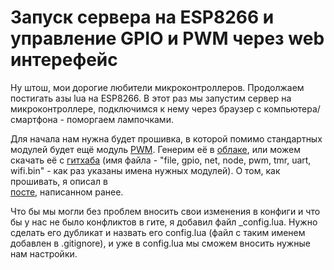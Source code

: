 Запуск сервера на ESP8266 и управление GPIO и PWM через web интерефейс
========================

Ну штош, мои дорогие любители микроконтроллеров. Продолжаем постигать азы lua на ESP8266. В этот раз мы запустим сервер на микроконтроллере, подключимся к нему через браузер с компьютера/смартфона - поморгаем лампочками. 

Для начала нам нужна будет прошивка, в которой помимо стандартных модулей будет ещё модуль <a href="https://nodemcu.readthedocs.io/en/release/modules/pwm/" target="_blank">PWM</a>. 
Генерим её в <a href="https://nodemcu-build.com/index.php" target="_blank">облаке</a>, или можем скачать её с <a href="https://github.com/kvderevyanko/gk-server/tree/master/nodemcu/firmware" target="_blank">гитхаба</a> 
(имя файла - "file, gpio, net, node, pwm, tmr, uart, wifi.bin" - как раз указаны имена нужных модулей). О том, как прошивать, я описал в  
<a href="part.md" target="_blank">посте</a>, написанном ранее.

Что бы мы могли без проблем вносить свои изменения в конфиги и что бы у нас не было конфликтов в гите, я добавил файл _config.lua. Нужно сделать его дубликат и назвать его config.lua (файл с таким именем добавлен в .gitignore), и уже в config.lua мы сможем вносить нужные нам настройки.














